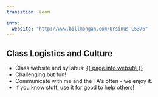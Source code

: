 ```yaml
---
transition: zoom

info:
  website: "http://www.billmongan.com/Ursinus-CS376"
---
```


## Class Logistics and Culture

- Class website and syllabus: <a href="{{ page.info.website }}">{{ page.info.website }}</a>
- Challenging but fun!
- Communicate with me and the TA's often - we enjoy it.
- If you know stuff, use it for good to help others!